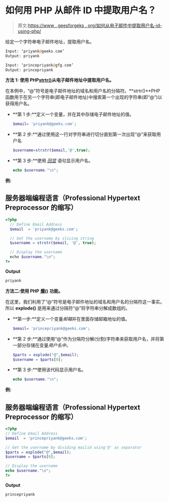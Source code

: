 # 如何用 PHP 从邮件 ID 中提取用户名？

> 原文:[https://www . geesforgeks . org/如何从电子邮件中提取用户名-id-using-php/](https://www.geeksforgeeks.org/how-to-extract-the-user-name-from-the-email-id-using-php/)

给定一个字符串电子邮件地址，提取用户名。

```php
Input: ‘priyank@geeks.com’
Output: priyank

Input: ‘princepriyank@gfg.com’
Output: princepriyank

```

**方法 1:** **使用 PHP**[**strtr()**](https://www.geeksforgeeks.org/php-strstr-function/)**从电子邮件地址中提取用户名。**

在本例中，“@”符号是电子邮件地址的域名和用户名的分隔符。**strtr()**PHP 函数用于在另一个字符串(即电子邮件地址)中搜索第一个出现的字符串(即“@”)以获得用户名。

*   **第 1 步:**定义一个变量，并在其中存储电子邮件地址的值。

    ```php
    $email= 'priyank@geeks.com';
    ```

*   **第 2 步:**通过使用这一行对字符串进行切分直到第一次出现“@”来获取用户名

    ```php
    $username=strstr($email,'@',true);
    ```

*   **第 3 步:**使用 [*回显*](https://www.geeksforgeeks.org/php-echo-print/) 语句显示用户名。

    ```php
    echo $username."\n";
    ```

**例:**

## 服务器端编程语言（Professional Hypertext Preprocessor 的缩写）

```php
<?php
  // Define Email Address
  $email  = 'priyank@geeks.com';

  // Get the username by slicing string
  $username = strstr($email, '@', true);

  // Display the username
  echo $username."\n";
?>
```

**Output**

```php
priyank
```

**方法二:使用 PHP** [**爆()**](https://www.geeksforgeeks.org/php-explode-function/) **功能。**

在这里，我们利用了“@”符号是电子邮件地址的域名和用户名的分隔符这一事实。所以 **explode()** 是用来通过分隔符“@”将字符串分解成数组的。

*   **第一步:**定义一个变量*邮箱*并在里面存储邮箱地址的值。

    ```php
    $email= 'princepriyank@geeks.com';
    ```

*   **第 2 步:**通过使用“@”作为分隔符分解(分割)字符串来获取用户名，并将第一部分存储在变量*用户名中。*

    ```php
    $parts = explode("@",$email);
    $username = $parts[0];
    ```

*   **第 3 步:**使用该代码显示用户名。

    ```php
    echo $username."\n";
    ```

**例:**

## 服务器端编程语言（Professional Hypertext Preprocessor 的缩写）

```php
<?php
// Define Email Address
$email  = 'princepriyank@geeks.com';

// Get the username by dividing mailid using'@' as separator
$parts = explode("@",$email);
$username = $parts[0];

// Display the username
echo $username."\n";
?>
```

**Output**

```php
princepriyank
```